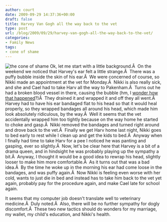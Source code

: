 ```yaml
---
author: court
date: 2009-09-29 14:37:36+00:00
draft: false
title: Harvey Van Gogh all the way back to the vet
type: post
url: /blog/2009/09/29/harvey-van-gogh-all-the-way-back-to-the-vet/
categories:
- Family News
tags:
- cone of shame
---
```


![the cone of shame](http://www.vallentyne.com/blog/wp-content/uploads/2009/09/l_448_335_E26DC69D-7DB5-4943-879F-1252A63C1E8D.jpeg)
Ok, let me start with a little background.Â  On the weekend we noticed that Harvey's ear felt a little strange.Â  There was a puffy bubble inside the skin of his ear.Â  We were concerned of course, so Nikki made an appointment at the vet for Monday.Â  Nikki is also really sick, and she and Cael had to take Harv all the way to Pakenham.Â  Turns out he had a broken blood vessel in there, causing the bubble (hm, I [wonder how that happened](http://www.vallentyne.com/blog/category/llife-with-lloyd)?)Â  They drained it and wrapped it and off they all went.Â  Harvey had to have his ear bandaged flat to his head so that it would heal properly, so they wrapped bandages all around his head, which made him look absolutely ridiculous, by the way.Â  Well it seems that the vet accidentally wrapped him too tightly because on the way home he started to choke and gasp.Â  Nikki removed the bandages and turned right around and drove back to the vet.Â  Finally we get Harv home last night, Nikki goes to bed early to rest while I clean up and get the kids to bed.Â  Anyway when I finally had time to take Harv for a pee I noticed he was panting and gasping, ever so slightly.Â  Now, let's be clear here that Harvey is a bit of a drama queen, and in hindsight he was probably playing up the sympathy a bit.Â  Anyway, I thought it would be a good idea to rewrap his head, slightly looser to make him more comfortable.Â  As it turns out that was a bad idea.Â  By the time he woke up in the morning his ear had come loose in the bandages, and was puffy again.Â  Now Nikki is feeling even worse with her cold, wants to just die in bed and instead has to take him back to the vet yet again, probably pay for the procedure again, and make Cael late for school again.

It seems that my computer job doesn't translate well to veterinary medicine.Â  Duly noted.Â  Also, there will be no further sympathy for dogly discomfort.Â  These two new tactics should do wonders for my marriage, my wallet, my child's education, and Nikki's health.

